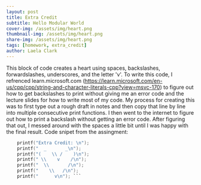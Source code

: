 ```yaml
---
layout: post
title: Extra Credit
subtitle: Hello Modular World
cover-img: /assets/img/heart.png
thumbnail-img: /assets/img/heart.png
share-img: /assets/img/heart.png
tags: [homework, extra_credit]
author: Laela Clark
---
```


This block of code creates a heart using spaces, backslashes, forwardslashes, underscores, and the letter 'v'. To write this code, I refrenced learn.microsoft.com (https://learn.microsoft.com/en-us/cpp/cpp/string-and-character-literals-cpp?view=msvc-170) to figure out how to get backslashes to print without giving me an error code and the lecture slides for how to write most of my code. 
My process for creating this was to first type out a rough draft in notes and then copy that line by line into multiple consecutive print functions. I then went to the internet to figure out how to print a backslash without getting an error code. After figuring that out, I messed around with the spaces a little bit until I was happy with the final result.
Code snipet from the assingment: 
```c  // extra credit question:
    printf("Extra Credit: \n");
    printf("  _       _\n");
    printf("(    \\ /    )\n");
    printf(" \\    v    /\n");
    printf("  \\       /\n");
    printf("    \\   /\n");
    printf("      v\n"); ```
